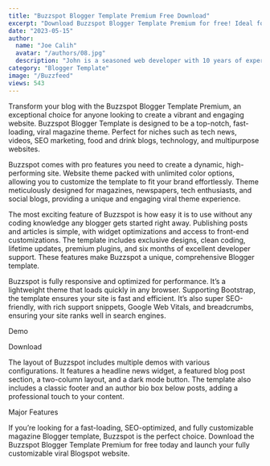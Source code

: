 ```yaml
---
title: "Buzzspot Blogger Template Premium Free Download"
excerpt: "Download Buzzspot Blogger Template Premium for free! Ideal for tech news, videos, and multipurpose blogs and responsive design website."
date: "2023-05-15"
author:
  name: "Joe Calih"
  avatar: "/authors/08.jpg"
  description: "John is a seasoned web developer with 10 years of experience in React and Next.js."
category: "Blogger Template"
image: "/Buzzfeed"
views: 543
---
```


Transform your blog with the Buzzspot Blogger Template Premium, an exceptional choice for anyone looking to create a vibrant and engaging website. Buzzspot Blogger Template is designed to be a top-notch, fast-loading, viral magazine theme. Perfect for niches such as tech news, videos, SEO marketing, food and drink blogs, technology, and multipurpose websites.

Buzzspot comes with pro features you need to create a dynamic, high-performing site. Website theme packed with unlimited color options, allowing you to customize the template to fit your brand effortlessly. Theme meticulously designed for magazines, newspapers, tech enthusiasts, and social blogs, providing a unique and engaging viral theme experience.

The most exciting feature of Buzzspot is how easy it is to use without any coding knowledge any blogger gets started right away. Publishing posts and articles is simple, with widget optimizations and access to front-end customizations. The template includes exclusive designs, clean coding, lifetime updates, premium plugins, and six months of excellent developer support. These features make Buzzspot a unique, comprehensive Blogger template.

Buzzspot is fully responsive and optimized for performance. It’s a lightweight theme that loads quickly in any browser. Supporting Bootstrap, the template ensures your site is fast and efficient. It’s also super SEO-friendly, with rich support snippets, Google Web Vitals, and breadcrumbs, ensuring your site ranks well in search engines.

Demo

Download

The layout of Buzzspot includes multiple demos with various configurations. It features a headline news widget, a featured blog post section, a two-column layout, and a dark mode button. The template also includes a classic footer and an author bio box below posts, adding a professional touch to your content.

Major Features

If you’re looking for a fast-loading, SEO-optimized, and fully customizable magazine Blogger template, Buzzspot is the perfect choice. Download the Buzzspot Blogger Template Premium for free today and launch your fully customizable viral Blogspot website.